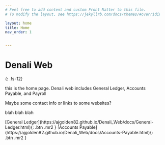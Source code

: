 ```yaml
---
# Feel free to add content and custom Front Matter to this file.
# To modify the layout, see https://jekyllrb.com/docs/themes/#overriding-theme-defaults

layout: home
title: Home
nav_order: 1


---
```


# **Denali Web**
{: .fs-12}


this is the home page. Denali web includes General Ledger, Accounts Payable, and Payroll

Maybe some contact info or links to some websites?

blah
blah
blah



<span class="fs-8">
[General Ledger](https://ajgolden82.github.io/Denali_Web/docs/General-Ledger.html){: .btn .mr2 }
</span>
<span class="fs-8">
[Accounts Payable](https://ajgolden82.github.io/Denali_Web/docs/Accounts-Payable.html){: .btn .mr2 }
</span>

